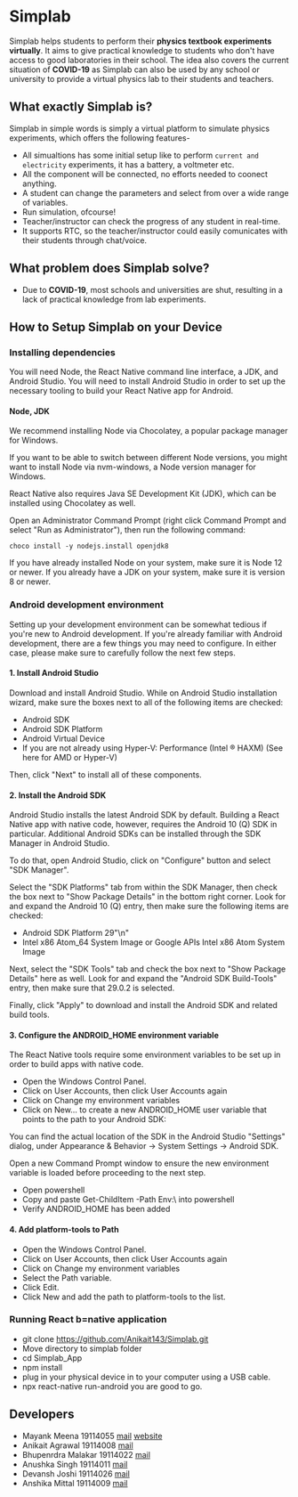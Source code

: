 # Simplab
Simplab helps students to perform their **physics textbook experiments virtually**.
It aims to give practical knowledge to students who don't have access to good laboratories in their school.
The idea also covers the current situation of **COVID-19** as Simplab can also be used by any school or university to provide a virtual physics lab to their students and teachers.

## What exactly Simplab is?
Simplab in simple words is simply a virtual platform to simulate physics experiments, which offers the following features-
- All simualtions has some initial setup like to perform `current and electricity` experiments, it has a battery, a voltmeter etc.
- All the component will be connected, no efforts needed to coonect anything.
- A student can change the parameters and select from over a wide range of variables.
- Run simulation, ofcourse!
- Teacher/instructor can check the progress of any student in real-time.
- It supports RTC, so the teacher/instructor could easily comunicates with their students through chat/voice.

## What problem does Simplab solve?
- Due to **COVID-19**, most schools and universities are shut, resulting in a lack of practical knowledge from lab experiments.

## How to Setup Simplab on your Device
### Installing dependencies
You will need Node, the React Native command line interface, a JDK, and Android Studio.
You will need to install Android Studio in order to set up the necessary tooling to build your React Native app for Android.
#### Node, JDK
We recommend installing Node via Chocolatey, a popular package manager for Windows.

If you want to be able to switch between different Node versions, you might want to install Node via nvm-windows, a Node version manager for Windows.

React Native also requires Java SE Development Kit (JDK), which can be installed using Chocolatey as well.

Open an Administrator Command Prompt (right click Command Prompt and select "Run as Administrator"), then run the following command:
```
choco install -y nodejs.install openjdk8
```
If you have already installed Node on your system, make sure it is Node 12 or newer. If you already have a JDK on your system, make sure it is version 8 or newer.

### Android development environment

Setting up your development environment can be somewhat tedious if you're new to Android development. If you're already familiar with Android development, there are a few things you may need to configure. In either case, please make sure to carefully follow the next few steps.

#### 1. Install Android Studio
Download and install Android Studio. While on Android Studio installation wizard, make sure the boxes next to all of the following items are checked:

- Android SDK
- Android SDK Platform
- Android Virtual Device
- If you are not already using Hyper-V: Performance (Intel ® HAXM) (See here for AMD or Hyper-V)

Then, click "Next" to install all of these components.

#### 2. Install the Android SDK
Android Studio installs the latest Android SDK by default. Building a React Native app with native code, however, requires the Android 10 (Q) SDK in particular. Additional Android SDKs can be installed through the SDK Manager in Android Studio.

To do that, open Android Studio, click on "Configure" button and select "SDK Manager".

Select the "SDK Platforms" tab from within the SDK Manager, then check the box next to "Show Package Details" in the bottom right corner. Look for and expand the Android 10 (Q) entry, then make sure the following items are checked:

- Android SDK Platform 29"\n"
- Intel x86 Atom_64 System Image or Google APIs Intel x86 Atom System Image

Next, select the "SDK Tools" tab and check the box next to "Show Package Details" here as well. Look for and expand the "Android SDK Build-Tools" entry, then make sure that 29.0.2 is selected.

Finally, click "Apply" to download and install the Android SDK and related build tools.

#### 3. Configure the ANDROID_HOME environment variable
The React Native tools require some environment variables to be set up in order to build apps with native code.

- Open the Windows Control Panel.
- Click on User Accounts, then click User Accounts again
- Click on Change my environment variables
- Click on New... to create a new ANDROID_HOME user variable that points to the path to your Android SDK:

You can find the actual location of the SDK in the Android Studio "Settings" dialog, under Appearance & Behavior → System Settings → Android SDK.

Open a new Command Prompt window to ensure the new environment variable is loaded before proceeding to the next step.

- Open powershell
- Copy and paste Get-ChildItem -Path Env:\ into powershell
- Verify ANDROID_HOME has been added

#### 4. Add platform-tools to Path
- Open the Windows Control Panel.
- Click on User Accounts, then click User Accounts again
- Click on Change my environment variables
- Select the Path variable.
- Click Edit.
- Click New and add the path to platform-tools to the list.

### Running React b=native application
- git clone https://github.com/Anikait143/Simplab.git
- Move directory to simplab folder
- cd Simplab_App
- npm install
- plug in your physical device in to your computer using a USB cable.
- npx react-native run-android
you are good to go. 

## Developers
- Mayank Meena 19114055 [mail](mailto:mayank_m@cs.iitr.ac.in) [website](https://mayankmeena.netlify.app/)
- Anikait Agrawal 19114008 [mail](mailto:anikait_a@iitr.ac.in)
- Bhupenrdra Malakar 19114022 [mail](mailto:bhupendra_m@cs.iitr.ac.in)
- Anushka Singh 19114011 [mail](mailto:anushka_s@cs.iitr.ac.in)
- Devansh Joshi 19114026 [mail](mailto:devansh_j@cs.iitr.ac.in)
- Anshika Mittal 19114009 [mail](mailto:anshika_m@cs.iitr.ac.in)
